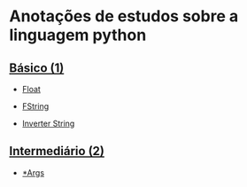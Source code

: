 # Anotações de estudos sobre a linguagem python

## [Básico (1)](basico)

- [Float](basico/float.py)

- [FString](basico/fstring.py)

- [Inverter String](basico/inverte_string.py)

## [Intermediário (2)](intermediario)

- [*Args](intermediario/*args.py)
